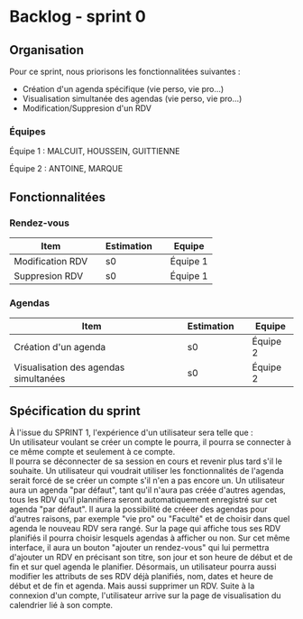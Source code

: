 # Backlog - sprint 0

## Organisation
Pour ce sprint, nous priorisons les fonctionnalitées suivantes : 
- Création d'un agenda spécifique (vie perso, vie pro...)
- Visualisation simultanée des agendas (vie perso, vie pro...)
- Modification/Suppresion d'un RDV



### Équipes 
Équipe 1 : MALCUIT, HOUSSEIN, GUITTIENNE

Équipe 2 : ANTOINE, MARQUE


## Fonctionnalitées


### Rendez-vous
| Item                  |  | Estimation |  | Equipe |
|------------------------|--|-----------------|--|-|
| Modification RDV     | | s0 | | Équipe 1 |
| Suppresion RDV   | | s0 | | Équipe 1 |

### Agendas
| Item                               |  | Estimation | | Equipe |
|------------------------------------|---|----|--------------|--|
| Création d'un agenda                |  | s0 | | Équipe 2 |
| Visualisation des agendas simultanées                |  | s0 | | Équipe 2 |

## Spécification du sprint
À l'issue du SPRINT 1, l'expérience d'un utilisateur sera telle que :  
Un utilisateur voulant se créer un compte le pourra, il pourra se connecter à ce même compte et seulement à ce compte.  
Il pourra se déconnecter de sa session en cours et revenir plus tard s'il le souhaite.
Un utilisateur qui voudrait utiliser les fonctionnalités de l'agenda serait forcé de se créer un compte s'il n'en a pas encore un.
Un utilisateur aura un agenda "par défaut", tant qu'il n'aura pas créée d'autres agendas, tous les RDV qu'il plannifiera seront automatiquement enregistré sur cet agenda "par défaut". Il aura la possibilité de créeer des agendas pour d'autres raisons, par exemple "vie pro" ou "Faculté" et de choisir dans quel agenda le nouveau RDV sera rangé. Sur la page qui affiche tous ses RDV planifiés il pourra choisir lesquels agendas à afficher ou non. Sur cet même interface, il aura un bouton "ajouter un rendez-vous" qui lui permettra d'ajouter un RDV en précisant son titre, son jour et son heure de début et de fin et sur quel agenda le planifier.
Désormais, un utilisateur pourra aussi modifier les attributs de ses RDV déjà planifiés, nom, dates et heure de début et de fin et agenda. Mais aussi supprimer un RDV. 
Suite à la connexion d'un compte, l'utilisateur arrive sur la page de visualisation du calendrier lié à son compte. 


